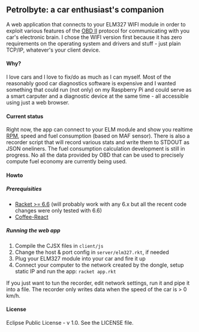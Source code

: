 ## Petrolbyte: a car enthusiast's companion

A web application that connects to your ELM327 WIFI module in order to exploit various features of the [OBD II](http://en.wikipedia.org/wiki/On-board_diagnostics#OBD-II) protocol for communicating with you car's electronic brain. I chose the WIFI version first because it has zero requirements on the operating system and drivers and stuff - just plain TCP/IP, whatever's your client device.

#### Why?

I love cars and I love to fix/do as much as I can myself. Most of the reasonably good car diagnostics software is expensive and I wanted something that could run (not only) on my Raspberry Pi and could serve as a smart carputer and a diagnostic device at the same time - all accessible using just a web browser.

#### Current status

Right now, the app can connect to your ELM module and show you realtime [RPM](https://youtu.be/gvfwIWWEYTk), speed and fuel consumption (based on MAF sensor). There is also a recorder script that will record various stats and write them to STDOUT as JSON oneliners.
The fuel consumption calculation development is still in progress. No all the data provided by OBD that can be used to precisely compute fuel economy are currently being used.

#### Howto

##### Prerequisities

* [Racket >= 6.6](http://racket-lang.org) (will probably work with any 6.x but all the recent code changes were only tested with 6.6)
* [Coffee-React](https://github.com/jsdf/coffee-react)

##### Running the web app

1. Compile the CJSX files in `client/js`
5. Change the host & port config in `server/elm327.rkt`, if needed
1. Plug your ELM327 module into your car and fire it up
6. Connect your computer to the network created by the dongle, setup static IP and run the app: `racket app.rkt`

If you just want to tun the recorder, edit network settings, run it and pipe it into a file. The recorder only writes data when the speed of the car is > 0 km/h.

#### License

Eclipse Public License - v 1.0. See the LICENSE file.
